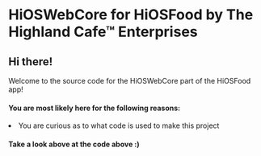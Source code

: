 # HiOSWebCore for HiOSFood by The Highland Cafe™ Enterprises

<h2>Hi there!</h2>
Welcome to the source code for the HiOSWebCore part of the HiOSFood app!
<h4>You are most likely here for the following reasons:</h4>
<li>You are curious as to what code is used to make this project</li>
<h4>Take a look above at the code above :)</h4>

